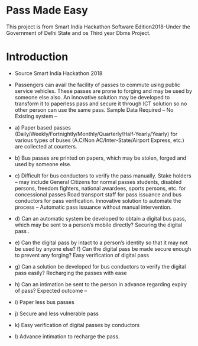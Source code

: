 # Pass Made Easy
This project is from Smart India Hackathon Software Edition2018-Under the Government of Delhi State and os Third year Dbms Project.

# Introduction
 * Source Smart India Hackathon 2018
 
 * Passengers can avail the facility of passes to commute using public service vehicles. These passes are prone to forging and may be used by someone else also. An innovative solution may be developed to transform it to paperless pass and secure it through ICT solution so no other person can use the same pass. Sample Data Required – No Existing system – 
 * a) Paper based passes (Daily/Weekly/Fortnightly/Monthly/Quarterly/Half-Yearly/Yearly) for various types of buses (A.C/Non AC/Inter-State/Airport Express, etc.) are collected at counters. 
 * b) Bus passes are printed on papers, which may be stolen, forged and used by someone else. 
 * c) Difficult for bus conductors to verify the pass manually. Stake holders – may include General Citizens for normal passes students, disabled persons, freedom fighters, national awardees, sports persons, etc. for concessional passes Road transport staff for pass issuance and bus conductors for pass verification. Innovative solution to automate the process – Automatic pass issuance without manual intervention.
  * d) Can an automatic system be developed to obtain a digital bus pass, which may be sent to a person’s mobile directly? Securing the digital pass .
  * e) Can the digital pass by intact to a person’s identity so that it may not be used by anyone else? f) Can the digital pass be made secure enough to prevent any forging? Easy verification of digital pass 
  * g) Can a solution be developed for bus conductors to verify the digital pass easily? Recharging the passes with ease 
  * h) Can an intimation be sent to the person in advance regarding expiry of pass? Expected outcome – 
  * i) Paper less bus passes 
  * j) Secure and less vulnerable pass 
  * k) Easy verification of digital passes by conductors 
  * l) Advance intimation to recharge the pass.
